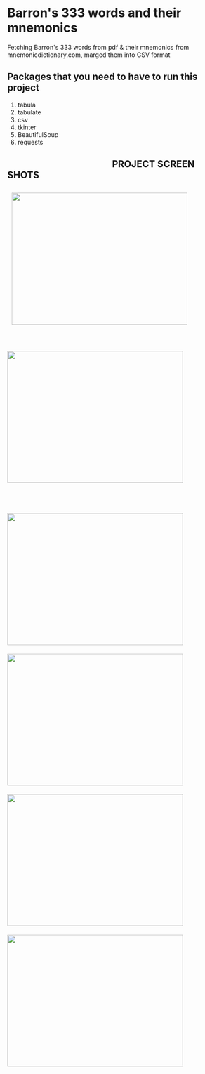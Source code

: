 # Barron's 333 words and their mnemonics
Fetching Barron's 333 words from pdf &amp; their mnemonics from mnemonicdictionary.com, marged them into CSV format

## Packages that you need to have to run this project
   1. tabula
   2. tabulate
   3. csv
   4. tkinter
   5. BeautifulSoup
   6. requests

## &nbsp; &nbsp; &nbsp; &nbsp; &nbsp; &nbsp; &nbsp; &nbsp; &nbsp; &nbsp; &nbsp; &nbsp; &nbsp; &nbsp; &nbsp; &nbsp; &nbsp; &nbsp; &nbsp; &nbsp; &nbsp; &nbsp; &nbsp; &nbsp; PROJECT SCREEN SHOTS
<p>
<a href="url"><img src="https://user-images.githubusercontent.com/38793982/67941745-88648780-fc00-11e9-914f-c8d7708a8d19.PNG" align="left" height="300" width="400" style="margin:10px"></a> <a href="url"><img src="https://user-images.githubusercontent.com/38793982/67941949-e42f1080-fc00-11e9-8dec-faaded79d84e.PNG" align="left" height="300" width="400" vspace="50"></a><br/><br/>
 </p>
 
<p></p>
<p>
<a href="url"><img src="https://user-images.githubusercontent.com/38793982/67941975-f90ba400-fc00-11e9-8018-bd8b48b2350b.PNG" align="left" height="300" width="400" vspace="20"></a> <a href="url"><img src="https://user-images.githubusercontent.com/38793982/67942013-0c1e7400-fc01-11e9-9e5e-c3c9f5f6fb38.PNG" align="left" height="300" width="400" ></a><br/><br/>
 </p>
 
 <p>
<a href="url"><img src="https://user-images.githubusercontent.com/38793982/67942101-49830180-fc01-11e9-9c07-0ffbb0b2c23a.PNG" align="left" height="300" width="400" vspace="20" ></a> <a href="url"><img src="https://user-images.githubusercontent.com/38793982/67942125-569ff080-fc01-11e9-8d4d-6068b14fdadd.PNG" align="left" height="300" width="400" ></a><br/><br/>
 </p>
